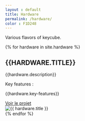 ```yaml
---
layout : default
title: Hardware
permalink: /hardware/
color : F1D248
---
```


<section>

<div class="citation-hardware" style="background-color: #{{page.color}}">
	<p>Various flavors of keycube.</p>	
</div>

  {% for hardware in site.hardware %}
  <div class = hardware>
        <div class = "description">
        <h2 style="text-transform : uppercase"><i class="fa-solid fa-square" style="color: #{{ page.color }}"></i> {{hardware.title}} </h2>
        <p> {{hardware.description}}</p>
        <p style="color: #{{ page.color }}"> Key features : </p> 
        <p> {{hardware.key-features}} </p>
        <a href="{{hardware.lien-git}}" class = "github-link"> Voir le projet </a>
        </div>
        <div class = "img-container">
            <img src="{{ hardware.image }}" alt="{{ hardware.title }}">
        </div>
    </div>
  {% endfor %}

</section>